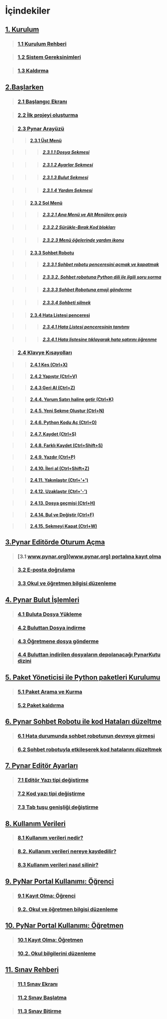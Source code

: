 # İçindekiler

## [1. Kurulum](Yardim_Bolum1.html)

> ###     [1.1 Kurulum Rehberi](Yardim_Bolum1.html#kurulum-rehberi)

> ###     [1.2 Sistem Gereksinimleri](Yardim_Bolum1.html#sistem-gereksinimleri)

> ###     [1.3 Kaldırma](Yardim_Bolum1.html#kaldırma)

## [2.Başlarken](Yardim_Bolum2.html)

> ###     [2.1 Başlangıç Ekranı](Yardim_Bolum2.html#başlangıç-ekranı)

> ###     [2.2 İlk projeyi oluşturma](Yardim_Bolum2.html#ilk-projeyi-oluşturma)

> ###     [2.3 Pynar Arayüzü](Yardim_Bolum2.html#pynar-arayüzü)

>> ####         [2.3.1 Üst Menü](Yardim_Bolum2.html#üst-menü)

>>> #####             [2.3.1.1 Dosya Sekmesi](Yardim_Bolum2.html#dosya-sekmesi)

>>> #####             [2.3.1.2 Ayarlar Sekmesi](Yardim_Bolum2.html#ayarlar-sekmesi)

>>> #####             [2.3.1.3 Bulut Sekmesi](Yardim_Bolum2.html#bulut-sekmesi)

>>> #####             [2.3.1.4 Yardım Sekmesi](Yardim_Bolum2.html#yardım-sekmesi)

>> ####         [2.3.2 Sol Menü](Yardim_Bolum2.html#sol-menü)

>>> #####             [2.3.2.1 Ana Menü ve Alt Menülere geçiş](Yardim_Bolum2.html#ana-menü-ve-alt-menülere-geçiş)

>>> #####             [2.3.2.2 Sürükle-Bırak Kod blokları](Yardim_Bolum2.html#sürükle-bırak-kod-blokları)

>>> #####             [2.3.2.3 Menü öğelerinde yardım ikonu](Yardim_Bolum2.html#menü-öğelerinde-yardım-ikonu)

>> ####         [2.3.3 Sohbet Robotu](Yardim_Bolum2.html#sohbet-robotu)

>>> #####             [2.3.3.1 Sohbet robotu penceresini açmak ve kapatmak](Yardim_Bolum2.html#sohbet-robotu-penceresini-açmak-ve-kapatmak)

>>> #####             [2.3.3.2. Sohbet robotuna Python dili ile ilgili soru sorma](Yardim_Bolum2.html#sohbet-robotuna-python-dili-ile-ilgili-soru-sorma)

>>> #####             [2.3.3.3 Sohbet Robotuna emoji gönderme](Yardim_Bolum2.html#sohbet-robotuna-emoji-gönderme)

>>> #####             [2.3.3.4 Sohbeti silmek](Yardim_Bolum2.html#sohbeti-silmek)

>> ####         [2.3.4 Hata Listesi penceresi](Yardim_Bolum2.html#hata-listesi-penceresi)

>>> #####             [2.3.4.1 Hata Listesi penceresinin tanıtımı](Yardim_Bolum2.html#hata-listesi-penceresinin-tanıtımı)

>>> #####             [2.3.4.1 Hata listesine tıklayarak hata satırını öğrenme](Yardim_Bolum2.html#hata-listesine-tıklayarak-hata-satırını-öğrenme)

> ###     [2.4 Klavye Kısayolları](Yardim_Bolum2.html#klavye-kısayolları)

>> ####         [2.4.1 Kes (Ctrl+X)](Yardim_Bolum2.html#kes-ctrlx)

>> ####         [2.4.2 Yapıştır (Ctrl+V)](Yardim_Bolum2.html#yapıştır-ctrlv)

>> ####         [2.4.3 Geri Al (Ctrl+Z)](Yardim_Bolum2.html#geri-al-ctrlz)

>> ####         [2.4.4. Yorum Satırı haline getir (Ctrl+K)](Yardim_Bolum2.html#yorum-satırı-haline-getir-ctrlk)

>> ####         [2.4.5. Yeni Sekme Oluştur (Ctrl+N)](Yardim_Bolum2.html#yeni-sekme-oluştur-ctrln)

>> ####         [2.4.6. Python Kodu Aç (Ctrl+O)](Yardim_Bolum2.html#python-kodu-aç-ctrlo)

>> ####         [2.4.7. Kaydet (Ctrl+S)](Yardim_Bolum2.html#kaydet-ctrls)

>> ####         [2.4.8. Farklı Kaydet (Ctrl+Shift+S)](Yardim_Bolum2.html#farklı-kaydet-ctrlshifts)

>> ####         [2.4.9. Yazdır (Ctrl+P)](Yardim_Bolum2.html#yazdır-ctrlp)

>> ####         [2.4.10. İleri al (Ctrl+Shift+Z)](Yardim_Bolum2.html#ileri-al-ctrlshiftz)

>> ####         [2.4.11. Yakınlaştır (Ctrl+\'+\')](Yardim_Bolum2.html#yakınlaştır-ctrl)

>> ####         [2.4.12. Uzaklaştır (Ctrl+\'-\')](Yardim_Bolum2.html#uzaklaştır-ctrl-)

>> ####         [2.4.13. Dosya geçmişi (Ctrl+H)](Yardim_Bolum2.html#dosya-geçmişi-ctrlh)

>> ####         [2.4.14. Bul ve Değiştir (Ctrl+F)](Yardim_Bolum2.html#bul-ve-değiştir-ctrlf)

>> ####         [2.4.15. Sekmeyi Kapat (Ctrl+W)](Yardim_Bolum2.html#sekmeyi-kapat-ctrlw)



## [3.Pynar Editörde Oturum Açma](Yardim_Bolum3.html)

> ###     [3.1 [www.pynar.org](www.pynar.org) portalına kayıt olma](Yardim_Bolum3.html#www.pynar.org-portalına-kayıt-olma)

> ###     [3.2 E-posta doğrulama](Yardim_Bolum3.html#e-posta-doğrulama)

> ###     [3.3 Okul ve öğretmen bilgisi düzenleme](Yardim_Bolum3.html#okul-ve-öğretmen-bilgisi-düzenleme)

## [4. Pynar Bulut İşlemleri](Yardim_Bolum4.html)

> ###     [4.1 Buluta Dosya Yükleme](Yardim_Bolum4.html#buluta-dosya-yükleme)

> ###     [4.2 Buluttan Dosya indirme](Yardim_Bolum4.html#buluttan-dosya-indirme)

> ###     [4.3 Öğretmene dosya gönderme](Yardim_Bolum4.html#öğretmene-dosya-gönderme)

> ###     [4.4 Buluttan indirilen dosyaların depolanacağı PynarKutu dizini](Yardim_Bolum4.html#buluttan-indirilen-dosyaların-depolanacağı-pynarkutu-dizini)

## [5. Paket Yöneticisi ile Python paketleri Kurulumu](Yardim_Bolum5.html)

> ###     [5.1 Paket Arama ve Kurma](Yardim_Bolum5.html#paket-arama-ve-kurma)

> ###     [5.2 Paket kaldırma](Yardim_Bolum5.html#paket-kaldırma)

## [6. Pynar Sohbet Robotu ile kod Hataları düzeltme](Yardim_Bolum6.html)

> ###     [6.1 Hata durumunda sohbet robotunun devreye girmesi](Yardim_Bolum6.html#hata-durumunda-sohbet-robotunun-devreye-girmesi)

> ###     [6.2 Sohbet robotuyla etkileşerek kod hatalarını düzeltmek](Yardim_Bolum6.html#sohbet-robotuyla-etkileşerek-kod-hata-düzeltmesi)

## [7. Pynar Editör Ayarları](Yardim_Bolum7.html)

> ###     [7.1 Editör Yazı tipi değiştirme](Yardim_Bolum7.html#editör-yazı-tipi-değiştirme)

> ###     [7.2 Kod yazı tipi değiştirme](Yardim_Bolum7.html#kod-yazı-tipi-değiştirme)

> ###     [7.3 Tab tuşu genişliği değiştirme](Yardim_Bolum7.html#tab-tuşu-genişliği-değiştirme)

## [8. Kullanım Verileri](Yardim_Bolum8.html)

> ###     [8.1 Kullanım verileri nedir?](Yardim_Bolum8.html#kullanım-verileri-nedir)

> ###     [8.2. Kullanım verileri nereye kaydedilir?](Yardim_Bolum8.html#kullanım-verileri-nereye-kaydedilir)

> ###     [8.3 Kullanım verileri nasıl silinir?](Yardim_Bolum8.html#kullanım-verileri-nasıl-silinir)

## [9. PyNar Portal Kullanımı: Öğrenci](Ogrenci_yardim.html)

> ###     [9.1 Kayıt Olma: Öğrenci](Ogrenci_yardim.html#kayıt-olma-öğrenci)

> ###     [9.2. Okul ve öğretmen bilgisi düzenleme](Ogrenci_yardim.html#okul-ve-öğretmen-bilgisi-düzenleme)

## [10. PyNar Portal Kullanımı: Öğretmen](Ogretmen_yardim.html)

> ###     [10.1 Kayıt Olma: Öğretmen](Ogretmen_yardim.html#kayıt-olma-öğretmen)

> ###     [10.2. Okul bilgilerini düzenleme](Ogretmen_yardim.html#okul-bilgilerini-düzenleme)

## [11. Sınav Rehberi](Sinav_yardim.html)

> ###     [11.1 Sınav Ekranı](Sinav_yardim.html#sınav-ekranı)

> ###     [11.2 Sınav Başlatma](Sinav_yardim.html#sınav-başlatma)

> ###     [11.3 Sınav Bitirme](Sinav_yardim.html#sınav-bitirme)

